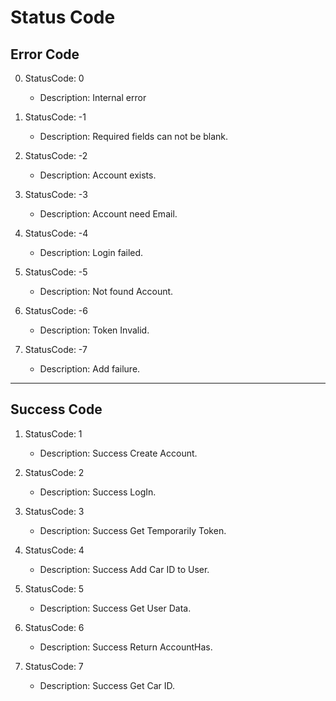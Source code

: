 # Status Code

## Error Code

0. StatusCode:  0
	- Description: Internal error
1. StatusCode:  -1
    - Description: Required fields can not be blank.

2. StatusCode:  -2
    - Description: Account exists.

3. StatusCode:  -3
	- Description: Account need Email.

4. StatusCode:  -4
	- Description: Login failed.

5. StatusCode:  -5
	- Description: Not found Account.

6. StatusCode:  -6
	- Description: Token Invalid.

7. StatusCode:  -7
	- Description: Add failure.

---

## Success Code

1. StatusCode:  1
	- Description: Success Create Account.

2. StatusCode:  2
	- Description: Success LogIn.

3. StatusCode:  3
	- Description: Success Get Temporarily Token.

4. StatusCode:  4
	- Description: Success Add Car ID to User.

5. StatusCode:  5
	- Description: Success Get User Data.

6. StatusCode:  6
	- Description: Success Return AccountHas.

7. StatusCode:  7
   - Description: Success Get Car ID.